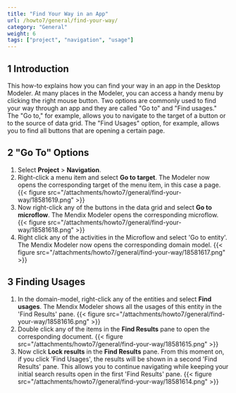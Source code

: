 ```yaml
---
title: "Find Your Way in an App"
url: /howto7/general/find-your-way/
category: "General"
weight: 6
tags: ["project", "navigation", "usage"]
---
```


## 1 Introduction

This how-to explains how you can find your way in an app in the Desktop Modeler. At many places in the Modeler, you can access a handy menu by clicking the right mouse button. Two options are commonly used to find your way through an app and they are called "Go to" and "Find usages." The "Go to," for example, allows you to navigate to the target of a button or to the source of data grid. The "Find Usages" option, for example, allows you to find all buttons that are opening a certain page.

## 2 "Go To" Options

1. Select **Project** > **Navigation**.
2. Right-click a menu item and select **Go to target**. The Modeler now opens the corresponding target of the menu item, in this case a page.
    {{< figure src="/attachments/howto7/general/find-your-way/18581619.png" >}}
3. Now right-click any of the buttons in the data grid and select **Go to microflow**. The Mendix Modeler opens the corresponding microflow.
    {{< figure src="/attachments/howto7/general/find-your-way/18581618.png" >}}
4. Right click any of the activities in the Microflow and select 'Go to entity'. The Mendix Modeler now opens the corresponding domain model.
    {{< figure src="/attachments/howto7/general/find-your-way/18581617.png" >}}

## 3 Finding Usages

1. In the domain-model, right-click any of the entities and select **Find usages**. The Mendix Modeler shows all the usages of this entity in the 'Find Results' pane.
    {{< figure src="/attachments/howto7/general/find-your-way/18581616.png" >}}
2. Double click any of the items in the **Find Results** pane to open the corresponding document.
    {{< figure src="/attachments/howto7/general/find-your-way/18581615.png" >}}
3. Now click **Lock results** in the **Find Results** pane. From this moment on, if you click 'Find Usages', the results will be shown in a second 'Find Results' pane. This allows you to continue navigating while keeping your initial search results open in the first 'Find Results' pane.
    {{< figure src="/attachments/howto7/general/find-your-way/18581614.png" >}}

